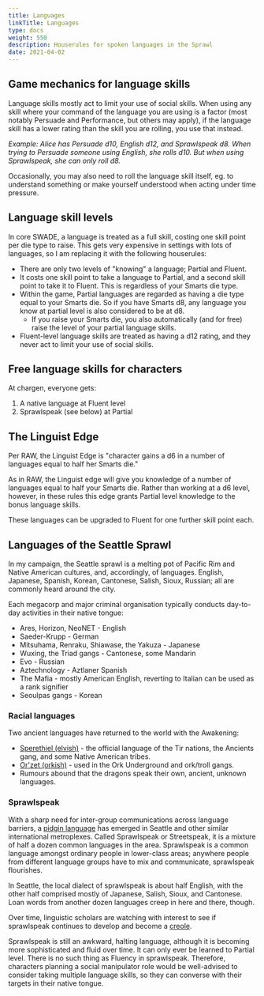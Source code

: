 ```yaml
--- 
title: Languages 
linkTitle: Languages
type: docs     
weight: 550 
description: Houserules for spoken languages in the Sprawl 
date: 2021-04-02
--- 
```


## Game mechanics for language skills

Language skills mostly act to limit your use of social skills. When using any skill where your command of the language you are using is a factor (most notably Persuade and Performance, but others may apply), if the language skill has a lower rating than the skill you are rolling, you use that instead.

*Example: Alice has Persuade d10, English d12, and Sprawlspeak d8. When trying to Persuade someone using English, she rolls d10. But when using Sprawlspeak, she can only roll d8.*

Occasionally, you may also need to roll the language skill itself, eg. to understand something or make yourself understood when acting under time pressure.

## Language skill levels

In core SWADE, a language is treated as a full skill, costing one skill point per die type to raise. This gets very expensive in settings with lots of languages, so I am replacing it with the following houserules:

* There are only two levels of "knowing" a language; Partial and Fluent.
* It costs one skill point to take a language to Partial, and a second skill point to take it to Fluent. This is regardless of your Smarts die type.
* Within the game, Partial languages are regarded as having a die type equal to your Smarts die. So if you have Smarts d8, any language you know at partial level is also considered to be at d8.
  * If you raise your Smarts die, you also automatically (and for free) raise the level of your partial language skills.
* Fluent-level language skills are treated as having a d12 rating, and they never act to limit your use of social skills.

## Free language skills for characters

At chargen, everyone gets:

1. A native language at Fluent level
2. Sprawlspeak (see below) at Partial

## The Linguist Edge

Per RAW, the Linguist Edge is "character gains a d6 in a number of languages equal to half her Smarts die."

As in RAW, the Linguist edge will give you knowledge of a number of languages equal to half your Smarts die. Rather than working at a d6 level, however, in these rules this edge grants Partial level knowledge to the bonus language skills.

These languages can be upgraded to Fluent for one further skill point each.

## Languages of the Seattle Sprawl

In my campaign, the Seattle sprawl is a melting pot of Pacific Rim and Native American cultures, and, accordingly, of languages. English, Japanese, Spanish, Korean, Cantonese, Salish, Sioux, Russian; all are commonly heard around the city. 

Each megacorp and major criminal organisation typically conducts day-to-day activities in their native tongue:

* Ares, Horizon, NeoNET - English
* Saeder-Krupp - German
* Mitsuhama, Renraku, Shiawase, the Yakuza - Japanese
* Wuxing, the Triad gangs - Cantonese, some Mandarin
* Evo - Russian
* Aztechnology - Aztlaner Spanish
* The Mafia - mostly American English, reverting to Italian can be used as a rank signifier
* Seoulpas gangs - Korean

### Racial languages

Two ancient languages have returned to the world with the Awakening:

* [Sperethiel (elvish)](https://shadowrun.fandom.com/wiki/Sperethiel) - the official language of the Tir nations, the Ancients gang, and some Native American tribes.
* [Or'zet (orkish)](https://shadowrun.fandom.com/wiki/Or%27zet) - used in the Ork Underground and ork/troll gangs.
* Rumours abound that the dragons speak their own, ancient, unknown languages.

### Sprawlspeak

With a sharp need for inter-group communications across language barriers, a [pidgin language](https://en.m.wikipedia.org/wiki/Pidgin) has emerged in Seattle and other similar international metroplexes. Called Sprawlspeak or Streetspeak, it is a mixture of half a dozen common languages in the area. Sprawlspeak is a common language amongst ordinary people in lower-class areas; anywhere people from different language groups have to mix and communicate, sprawlspeak flourishes. 

In Seattle, the local dialect of sprawlspeak is about half English, with the other half comprised mostly of Japanese, Salish, Sioux, and Cantonese. Loan words from another dozen languages creep in here and there, though.

Over time, linguistic scholars are watching with interest to see if sprawlspeak continues to develop and become a [creole](https://en.m.wikipedia.org/wiki/Creole_language).

Sprawlspeak is still an awkward, halting language, although it is becoming more sophisticated and fluid over time. It can only ever be learned to Partial level. There is no such thing as Fluency in sprawlspeak. Therefore, characters planning a social manipulator role would be well-advised to consider taking multiple language skills, so they can converse with their targets in their native tongue.
